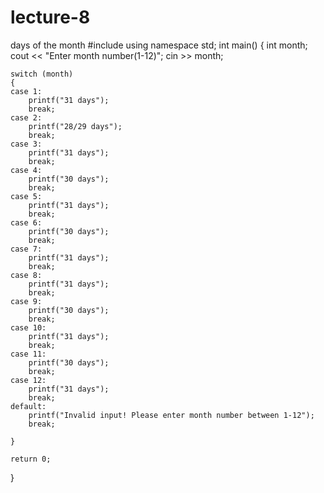 # lecture-8
days of the month
#include <iostream>
using namespace std;
int main()
{
    int month;
    cout << "Enter month number(1-12)";
    cin >> month;

    switch (month)
    {
    case 1:
        printf("31 days");
        break;
    case 2:
        printf("28/29 days");
        break;
    case 3:
        printf("31 days");
        break;
    case 4:
        printf("30 days");
        break;
    case 5:
        printf("31 days");
        break;
    case 6:
        printf("30 days");
        break;
    case 7:
        printf("31 days");
        break;
    case 8:
        printf("31 days");
        break;
    case 9:
        printf("30 days");
        break;
    case 10:
        printf("31 days");
        break;
    case 11:
        printf("30 days");
        break;
    case 12:
        printf("31 days");
        break;
    default:
        printf("Invalid input! Please enter month number between 1-12");
        break;

    }

    return 0;
}
